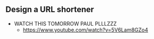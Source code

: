 ## Design a URL shortener
- WATCH THIS TOMORROW PAUL PLLLZZZ
	- https://www.youtube.com/watch?v=5V6Lam8GZo4